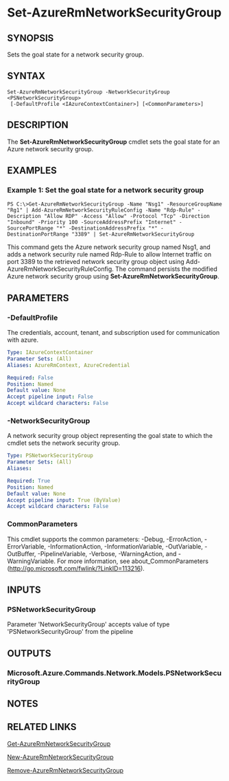 ﻿---
external help file: Microsoft.Azure.Commands.Network.dll-Help.xml
Module Name: AzureRM.Network
ms.assetid: 9F69DAEF-F2ED-449B-B75F-FCA7ED73D98F
online version: https://docs.microsoft.com/en-us/powershell/module/azurerm.network/set-azurermnetworksecuritygroup
schema: 2.0.0
---

# Set-AzureRmNetworkSecurityGroup

## SYNOPSIS
Sets the goal state for a network security group.

## SYNTAX

```
Set-AzureRmNetworkSecurityGroup -NetworkSecurityGroup <PSNetworkSecurityGroup>
 [-DefaultProfile <IAzureContextContainer>] [<CommonParameters>]
```

## DESCRIPTION
The **Set-AzureRmNetworkSecurityGroup** cmdlet sets the goal state for an Azure network security group.

## EXAMPLES

### Example 1: Set the goal state for a network security group
```
PS C:\>Get-AzureRmNetworkSecurityGroup -Name "Nsg1" -ResourceGroupName "Rg1" | Add-AzureRmNetworkSecurityRuleConfig -Name "Rdp-Rule" -Description "Allow RDP" -Access "Allow" -Protocol "Tcp" -Direction "Inbound" -Priority 100 -SourceAddressPrefix "Internet" -SourcePortRange "*" -DestinationAddressPrefix "*" -DestinationPortRange "3389" | Set-AzureRmNetworkSecurityGroup
```

This command gets the Azure network security group named Nsg1, and adds a network security rule named Rdp-Rule to allow Internet traffic on port 3389 to the retrieved network security group object using Add-AzureRmNetworkSecurityRuleConfig.
The command persists the modified Azure network security group using **Set-AzureRmNetworkSecurityGroup**.

## PARAMETERS

### -DefaultProfile
The credentials, account, tenant, and subscription used for communication with azure.

```yaml
Type: IAzureContextContainer
Parameter Sets: (All)
Aliases: AzureRmContext, AzureCredential

Required: False
Position: Named
Default value: None
Accept pipeline input: False
Accept wildcard characters: False
```

### -NetworkSecurityGroup
A network security group object representing the goal state to which the cmdlet sets the network security group.

```yaml
Type: PSNetworkSecurityGroup
Parameter Sets: (All)
Aliases: 

Required: True
Position: Named
Default value: None
Accept pipeline input: True (ByValue)
Accept wildcard characters: False
```

### CommonParameters
This cmdlet supports the common parameters: -Debug, -ErrorAction, -ErrorVariable, -InformationAction, -InformationVariable, -OutVariable, -OutBuffer, -PipelineVariable, -Verbose, -WarningAction, and -WarningVariable. For more information, see about_CommonParameters (http://go.microsoft.com/fwlink/?LinkID=113216).

## INPUTS

### PSNetworkSecurityGroup
Parameter 'NetworkSecurityGroup' accepts value of type 'PSNetworkSecurityGroup' from the pipeline

## OUTPUTS

### Microsoft.Azure.Commands.Network.Models.PSNetworkSecurityGroup

## NOTES

## RELATED LINKS

[Get-AzureRmNetworkSecurityGroup](./Get-AzureRmNetworkSecurityGroup.md)

[New-AzureRmNetworkSecurityGroup](./New-AzureRmNetworkSecurityGroup.md)

[Remove-AzureRmNetworkSecurityGroup](./Remove-AzureRmNetworkSecurityGroup.md)



